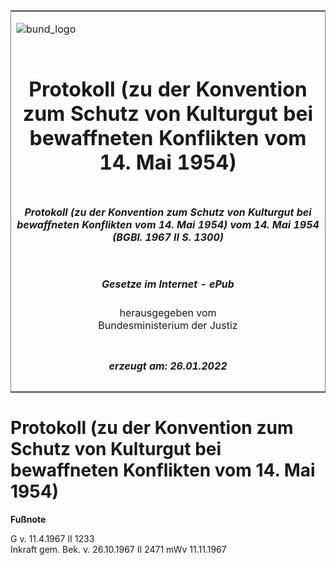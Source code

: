 <span id="DECKBLATT.html"></span>

<table border="0" frame="border" width="100%">

<tr valign="top">

<td align="left">

![bund\_logo](BfJ_2021_Web_de_de.gif)

</td>

<td align="right">

 

</td>

</tr>

<tr align="center" valign="middle">

<td colspan="2">

# Protokoll (zu der Konvention zum Schutz von Kulturgut bei bewaffneten Konflikten vom 14. Mai 1954)

</td>

</tr>

<tr align="center" valign="middle">

<td colspan="2">

##### Protokoll (zu der Konvention zum Schutz von Kulturgut bei bewaffneten Konflikten vom 14. Mai 1954) vom 14. Mai 1954 (BGBl. 1967 II S. 1300)

</td>

</tr>

<tr align="center" valign="middle">

<td colspan="2">

  
  

##### Gesetze im Internet - ePub  
  
herausgegeben vom  
Bundesministerium der Justiz

</td>

</tr>

<tr align="center" valign="bottom">

<td colspan="2">

  
  

##### erzeugt am: 26.01.2022

</td>

</tr>

</table>

<span id="BJNR213000967.html"></span>

# Protokoll (zu der Konvention zum Schutz von Kulturgut bei bewaffneten Konflikten vom 14. Mai 1954)

<div>

  
**Fußnote**

<div class="jnhtml">

<div>

<div class="jurAbsatz">

G v. 11.4.1967 II 1233  
Inkraft gem. Bek. v. 26.10.1967 II 2471 mWv 11.11.1967

</div>

</div>

</div>

</div>
